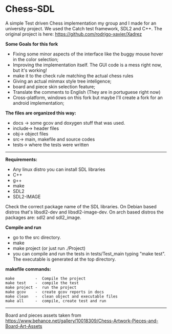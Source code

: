 # Chess-SDL

A simple Test driven Chess implementation my group and I made for an university project.
We used the Catch test framework, SDL2 and C++.
The original project is here: https://github.com/rodrigo-xavier/Xadrez

**Some Goals for this fork**

* Fixing some minor aspects of the interface like the buggy mouse hover in the color selection;
* Improving the implementation itself. The GUI code is a mess right now, but it's working!
* make it to the check rule matching the actual chess rules
* Giving an actual minmax style tree inteligence;
* board and piece skin selection feature;
* Translate the comments to English (They are in portuguese right now)
* Cross-platform, windows on this fork but maybe I'll create a fork for an android implementation;

**The files are organized this way:**

*	docs -> some gcov and doxygen stuff that was used.
*	include-> header files
*	obj-> object files
*	src-> main, makefile and source codes
*   tests-> where the tests were written

-----------

**Requirements:**
	
* Any linux distro you can install SDL libraries
* C++
* g++
* make
* SDL2
* SDL2-IMAGE
 
Check the correct package name of the SDL libraries. On Debian based distros that's libsdl2-dev and libsdl2-image-dev. On arch based distros the packages are: sdl2 and sdl2_image.

**Compile and run**
	
* go to the src directory.
* make
* make project (or just run ./Project)
* you can compile and run the tests in tests/Test_main typing "make test". The executable is generated at the top directory.

**makefile commands:**
	
	make		 -	Compile the project
    make test    -  compile the test
	make project -  run the project
	make gcov	 -	create gcov reports in docs
	make clean	 -	clean object and executable files
	make all	 -	compile, create test and run
    
-----------
Board and pieces assets taken from https://www.behance.net/gallery/10018309/Chess-Artwork-Pieces-and-Board-Art-Assets 
